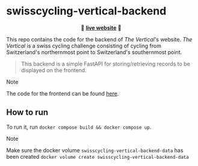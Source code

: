# swisscycling-vertical-backend

<p align="center">🚀 <a href="https://swisscycling-vertical.arthurgassner.ch"><strong>live website</strong></a> 🚀</p>

This repo contains the code for the backend of _The Vertical_'s website.
_The Vertical_ is a swiss cycling challenge consisting of cycling from Switzerland's northernmost point to Switzerland's southernmost point.  

> This backend is a simple FastAPI for storing/retrieving records to be displayed on the frontend.

> [!NOTE]  
> The code for the frontend can be found [here](https://github.com/arthurgassner/swisscycling-vertical-frontend).

## How to run

To run it, run `docker compose build && docker compose up`.

> [!NOTE]
> Make sure the docker volume `swisscycling-vertical-backend-data` has been created
> `docker volume create swisscycling-vertical-backend-data`